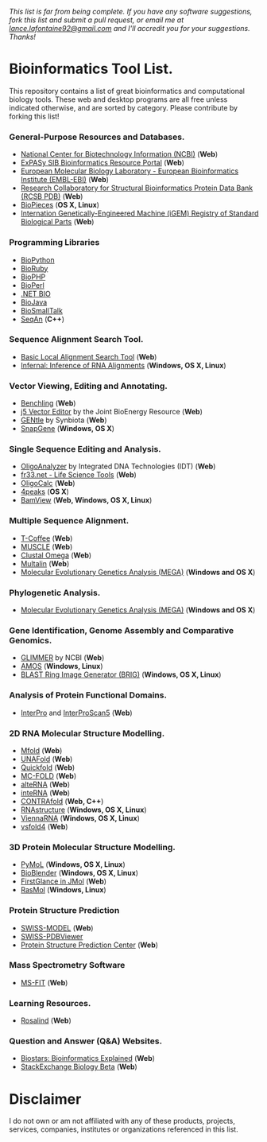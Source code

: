 *This list is far from being complete. If you have any software suggestions, fork this list and submit a pull request, or email me at lance.lafontaine92@gmail.com and I'll accredit you for your suggestions. Thanks!*

# Bioinformatics Tool List.

This repository contains a list of great bioinformatics and computational biology tools. These web and desktop programs are all free unless indicated otherwise, and are sorted by category. Please contribute by forking this list!

### General-Purpose Resources and Databases.

- [National Center for Biotechnology Information (NCBI)](http://www.ncbi.nlm.nih.gov/) (**Web**)
- [ExPASy SIB Bioinformatics Resource Portal](http://www.expasy.org/) (**Web**)
- [European Molecular Biology Laboratory - European Bioinformatics Institute (EMBL-EBI)](http://www.ebi.ac.uk/) (**Web**)
- [Research Collaboratory for Structural Bioinformatics Protein Data Bank (RCSB PDB)](http://www.rcsb.org/pdb/home/home.do) (**Web**)
- [BioPieces](https://code.google.com/p/biopieces/) (**OS X, Linux**)
- [Internation Genetically-Engineered Machine (iGEM) Registry of Standard Biological Parts](http://parts.igem.org/Main_Page) (**Web**)

### Programming Libraries

- [BioPython](http://biopython.org/wiki/Main_Page)
- [BioRuby](http://bioruby.org/)
- [BioPHP](http://biophp.org/)
- [BioPerl](http://www.bioperl.org/wiki/Main_Page)
- [.NET BIO](http://bio.codeplex.com/)
- [BioJava](http://biojava.org/wiki/Main_Page)
- [BioSmallTalk](https://code.google.com/p/biosmalltalk/)
- [SeqAn](http://www.seqan.de/) (**C++**)

### Sequence Alignment Search Tool.

- [Basic Local Alignment Search Tool](http://blast.ncbi.nlm.nih.gov/Blast.cgi) (**Web**)
- [Infernal: Inference of RNA Alignments](http://infernal.janelia.org/) (**Windows, OS X, Linux**)

### Vector Viewing, Editing and Annotating.

- [Benchling](https://benchling.com/) (**Web**)
- [j5 Vector Editor](http://j5.jbei.org/VectorEditor/VectorEditor.html) by the Joint BioEnergy Resource (**Web**)
- [GENtle](https://gentle.synbiota.com/) by Synbiota (**Web**)
- [SnapGene](http://www.snapgene.com/) (**Windows, OS X**)

### Single Sequence Editing and Analysis.

- [OligoAnalyzer](http://www.idtdna.com/analyzer/applications/oligoanalyzer/Default.aspx) by Integrated DNA Technologies (IDT) (**Web**)
- [fr33.net - Life Science Tools](http://www.fr33.net/index.php) (**Web**)
- [OligoCalc](http://www.basic.northwestern.edu/biotools/OligoCalc.html) (**Web**)
- [4peaks](http://nucleobytes.com/index.php/4peaks) (**OS X**)
- [BamView](http://bamview.sourceforge.net/) (**Web, Windows, OS X, Linux**)

### Multiple Sequence Alignment.

- [T-Coffee](http://tcoffee.crg.cat/apps/tcoffee/index.html) (**Web**)
- [MUSCLE](http://www.ebi.ac.uk/Tools/msa/muscle/) (**Web**)
- [Clustal Omega](https://www.ebi.ac.uk/Tools/msa/clustalo/) (**Web**)
- [Multalin](http://multalin.toulouse.inra.fr/multalin/) (**Web**)
- [Molecular Evolutionary Genetics Analysis (MEGA)](http://www.megasoftware.net/) (**Windows and OS X**)

### Phylogenetic Analysis.

- [Molecular Evolutionary Genetics Analysis (MEGA)](http://www.megasoftware.net/) (**Windows and OS X**)

### Gene Identification, Genome Assembly and Comparative Genomics.

- [GLIMMER](http://www.ncbi.nlm.nih.gov/genomes/MICROBES/glimmer_3.cgi) by NCBI (**Web**)
- [AMOS](http://sourceforge.net/projects/amos/) (**Windows, Linux**)
- [BLAST Ring Image Generator (BRIG)](http://www.ncbi.nlm.nih.gov/pubmed/21824423) (**Windows, OS X, Linux**)


### Analysis of Protein Functional Domains.

- [InterPro](http://www.ebi.ac.uk/interpro/) and [InterProScan5](http://www.ebi.ac.uk/Tools/pfa/iprscan5/) (**Web**)

### 2D RNA Molecular Structure Modelling.

- [Mfold](http://mfold.rna.albany.edu/?q=mfold) (**Web**)
- [UNAFold](http://mfold.rna.albany.edu/?q=unafold-man-pages) (**Web**)
- [Quickfold](http://mfold.rna.albany.edu/?q=DINAMelt/Quickfold) (**Web**)
- [MC-FOLD](http://www.major.iric.ca/MC-Fold/) (**Web**)
- [alteRNA](http://compbio.cs.sfu.ca/nwp-content/software/taverna/alterna/) (**Web**)
- [inteRNA](http://compbio.cs.sfu.ca/nwp-content/software/taverna/interna/) (**Web**)
- [CONTRAfold](http://contra.stanford.edu/contrafold/) (**Web, C++**)
- [RNAstructure](http://rna.urmc.rochester.edu/rnastructure.html) (**Windows, OS X, Linux**)
- [ViennaRNA](http://www.tbi.univie.ac.at/RNA/) (**Windows, OS X, Linux**)
- [vsfold4](http://www.rna.it-chiba.ac.jp/~vsfold/vsfold4/) (**Web**)

### 3D Protein Molecular Structure Modelling.

- [PyMoL](http://pymol.org/pymol) (**Windows, OS X, Linux**)
- [BioBlender](http://www.bioblender.eu/) (**Windows, OS X, Linux**)
- [FirstGlance in JMol](http://bioinformatics.org/firstglance/fgij/) (**Web**)
- [RasMol](http://www.rasmol.org/) (**Windows, Linux**)

### Protein Structure Prediction

- [SWISS-MODEL](http://swissmodel.expasy.org/?pid=smh01) (**Web**)
- [SWISS-PDBViewer](http://spdbv.vital-it.ch/)
- [Protein Structure Prediction Center](http://predictioncenter.org/) (**Web**)

### Mass Spectrometry Software

- [MS-FIT](http://prospector.ucsf.edu/prospector/cgi-bin/msform.cgi?form=msfitstandard) (**Web**)

### Learning Resources.

- [Rosalind](http://rosalind.info/problems/locations/) (**Web**)

### Question and Answer (Q&A) Websites.

- [Biostars: Bioinformatics Explained](https://www.biostars.org/) (**Web**)
- [StackExchange Biology Beta](http://biology.stackexchange.com/) (**Web**)

# Disclaimer

I do not own or am not affiliated with any of these products, projects, services, companies, institutes or organizations referenced in this list.